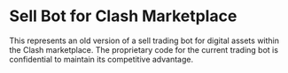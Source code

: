 # Sell Bot for Clash Marketplace
This represents an old version of a sell trading bot for digital assets within the Clash marketplace. The proprietary code for the current trading bot is confidential to maintain its competitive advantage.
